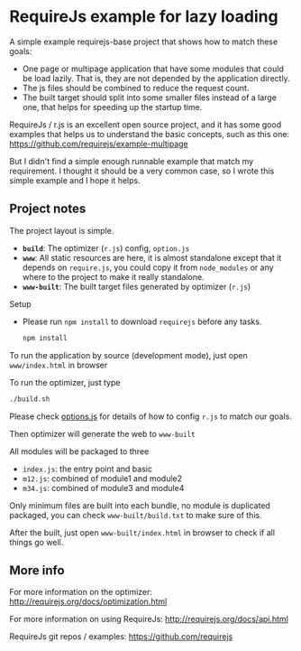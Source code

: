 

# RequireJs example for lazy loading

A simple example requirejs-base project that shows how to match these goals:
- One page or multipage application that have some modules that could be load lazily. That is, they are not depended by the application directly.
- The js files should be combined to reduce the request count.
- The built target should split into some smaller files instead of a large one, that helps for speeding up the startup time.


RequireJs / r.js is an excellent open source project, and it has some good examples that helps us to understand the basic concepts, such as this one: <https://github.com/requirejs/example-multipage>

But I didn't find a simple enough runnable example that match my requirement. I thought it should be a very common case, so I wrote this simple example and I hope it helps.


## Project notes

The project layout is simple.
- **`build`**: The optimizer (`r.js`) config, `option.js`
- **`www`**: All static resources are here, it is almost standalone except that it depends on `require.js`, you could copy it from `node_modules` or any where to the project to make it really standalone.
- **`www-built`**: The built target files generated by optimizer (`r.js`)


Setup
- Please run `npm install` to download `requirejs` before any tasks.
  ```bash
  npm install

  ```


To run the application by source (development mode), just open `www/index.html` in browser

To run the optimizer, just type
```bash
./build.sh
```

Please check [options.js](build/options.js) for details of how to config `r.js` to match our goals.

Then optimizer will generate the web to `www-built`

All modules will be packaged to three
- `index.js`: the entry point and basic
- `m12.js`: combined of module1 and module2
- `m34.js`: combined of module3 and module4

Only minimum files are built into each bundle, no module is duplicated packaged, you can check `www-built/build.txt` to make sure of this.

After the built, just open `www-built/index.html` in browser to check if all things go well.


## More info

For more information on the optimizer: http://requirejs.org/docs/optimization.html

For more information on using RequireJs: http://requirejs.org/docs/api.html

RequireJs git repos / examples: https://github.com/requirejs
